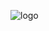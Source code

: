  ![logo](https://raw.githubusercontent.com/MERO-M-M/MERO-M-M.github.io/master/Capture.PNG)                                  

   

